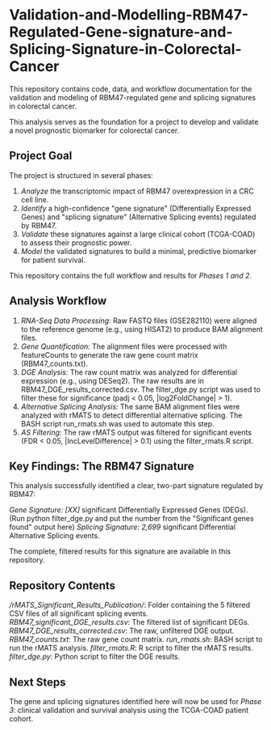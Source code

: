 # Validation-and-Modelling-RBM47-Regulated-Gene-signature-and-Splicing-Signature-in-Colorectal-Cancer
This repository contains code, data, and workflow documentation for the validation and modeling of RBM47-regulated gene and splicing signatures in colorectal cancer.

This analysis serves as the foundation for a project to develop and validate a novel prognostic biomarker for colorectal cancer.

## Project Goal

The project is structured in several phases:
1.  *Analyze* the transcriptomic impact of RBM47 overexpression in a CRC cell line.
2.  *Identify* a high-confidence "gene signature" (Differentially Expressed Genes) and "splicing signature" (Alternative Splicing events) regulated by RBM47.
3.  *Validate* these signatures against a large clinical cohort (TCGA-COAD) to assess their prognostic power.
4.  *Model* the validated signatures to build a minimal, predictive biomarker for patient survival.

This repository contains the full workflow and results for *Phases 1 and 2*.

## Analysis Workflow

1.  *RNA-Seq Data Processing:* Raw FASTQ files (GSE282110) were aligned to the reference genome (e.g., using HISAT2) to produce BAM alignment files.
2.  *Gene Quantification:* The alignment files were processed with featureCounts to generate the raw gene count matrix (RBM47_counts.txt).
3.  *DGE Analysis:* The raw count matrix was analyzed for differential expression (e.g., using DESeq2). The raw results are in RBM47_DGE_results_corrected.csv. The filter_dge.py script was used to filter these for significance (padj < 0.05, |log2FoldChange| > 1).
4.  *Alternative Splicing Analysis:* The same BAM alignment files were analyzed with rMATS to detect differential alternative splicing. The BASH script run_rmats.sh was used to automate this step.
5.  *AS Filtering:* The raw rMATS output was filtered for significant events (FDR < 0.05, |IncLevelDifference| > 0.1) using the filter_rmats.R script.

## Key Findings: The RBM47 Signature

This analysis successfully identified a clear, two-part signature regulated by RBM47:

*Gene Signature:* *[XX]* significant Differentially Expressed Genes (DEGs).
    (Run python filter_dge.py and put the number from the "Significant genes found" output here)
*Splicing Signature:* *2,699* significant Differential Alternative Splicing events.

The complete, filtered results for this signature are available in this repository.

## Repository Contents

*/rMATS_Significant_Results_Publication/*: Folder containing the 5 filtered CSV files of all significant splicing events.
*RBM47_significant_DGE_results.csv*: The filtered list of significant DEGs.
*RBM47_DGE_results_corrected.csv*: The raw, unfiltered DGE output.
*RBM47_counts.txt*: The raw gene count matrix.
*run_rmats.sh*: BASH script to run the rMATS analysis.
*filter_rmats.R*: R script to filter the rMATS results.
*filter_dge.py*: Python script to filter the DGE results.

## Next Steps

The gene and splicing signatures identified here will now be used for *Phase 3*: clinical validation and survival analysis using the TCGA-COAD patient cohort.
